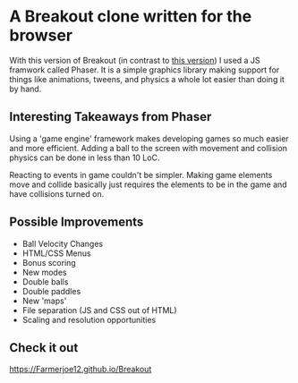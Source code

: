 # A Breakout clone written for the browser

With this version of Breakout (in contrast to [this version](http://github.com/Farmerjoe12/MDN_Game)) I used a JS framwork called Phaser. It is a simple graphics library making support for things like animations, tweens, and physics a whole lot easier than doing it by hand.

## Interesting Takeaways from Phaser

Using a 'game engine' framework makes developing games so much easier and more efficient. Adding a ball to the screen with movement and collision physics can be done in less than 10 LoC.

Reacting to events in game couldn't be simpler. Making game elements move and collide basically just requires the elements to be in the game and have collisions turned on.

## Possible Improvements

- Ball Velocity Changes
- HTML/CSS Menus
- Bonus scoring
- New modes
- Double balls
- Double paddles
- New 'maps'
- File separation (JS and CSS out of HTML)
- Scaling and resolution opportunities

## Check it out 

https://Farmerjoe12.github.io/Breakout
